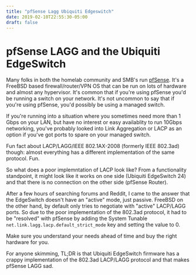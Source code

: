 ```yaml
---
title: "pfSense Lagg Ubiquiti Edgeswitch"
date: 2019-02-10T22:55:30-05:00
draft: false
---
```


# pfSense LAGG and the Ubiquiti EdgeSwitch

Many folks in both the homelab community and SMB's run <a href="https://pfsense.com">pfSense</a>. It's a FreeBSD based firewall/router/VPN OS that can be run on lots of hardware and almost any hypervisor. It's common that if you're using pfSense you'd be running a switch on your network. It's not uncommon to say that if you're using pfSense, you'd possibly be using a managed switch.

If you're running into a situation where you sometimes need more than 1 Gbps on your LAN, but have no interest or easy availablity to run 10Gbps networking, you've probably looked into Link Aggregation or LACP as an option if you've got ports to spare on your managed switch.

Fun fact about LACP/LAGG/IEEE 802.1AX-2008 (formerly IEEE 802.3ad) though: almost everything has a different implementation of the same protocol. Fun.

So what does a poor implemntation of LACP look like? From a functionality standpoint, it might look like it works on one side (Ubiquiti EdgeSwitch 24) and that there is no connection on the other side (pfSense Router).

After a few hours of searching forums and Reddit, I came to the answer that the EdgeSwitch doesn't have an "active" mode, just passive. FreeBSD on the other hand, by default only tries to negotiate with "active" LACP/LAGG ports. So due to the poor implementation of the 802.3ad protocol, it had to be "resolved" with pfSense by adding the System Tunable `net.link.lagg.lacp.default_strict_mode` key and setting the value to 0.

Make sure you understand your needs ahead of time and buy the right hardware for you.

For anyone skimming, TL;DR is that Ubiquiti EdgeSwitch firmware has a crappy implementation of the 802.3ad LACP/LAGG protocol and that makes pfSense LAGG sad.
